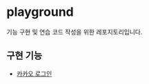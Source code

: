 # playground

기능 구현 및 연습 코드 작성을 위한 레포지토리입니다.

## 구현 기능

- [카카오 로그인](https://github.com/chanyDev/playground/tree/main/kakao-login)
